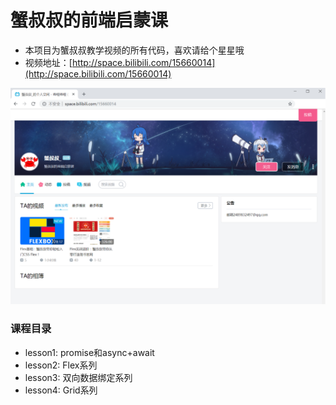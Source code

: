 # 蟹叔叔的前端启蒙课

* 本项目为蟹叔叔教学视频的所有代码，喜欢请给个星星哦
* 视频地址：[http://space.bilibili.com/15660014](http://space.bilibili.com/15660014)

<img src="banner.png" alt="crab">

### 课程目录 ###
* lesson1: promise和async+await
* lesson2: Flex系列
* lesson3: 双向数据绑定系列
* lesson4: Grid系列
